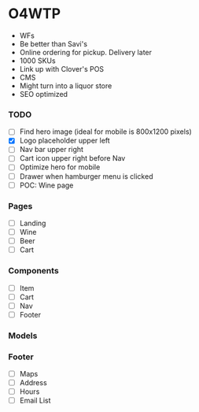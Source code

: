 # O4WTP
- WFs 
- Be better than Savi's
- Online ordering for pickup. Delivery later
- 1000 SKUs
- Link up with Clover's POS
- CMS
- Might turn into a liquor store
- SEO optimized 

### TODO
- [ ] Find hero image (ideal for mobile is 800x1200 pixels)
- [x] Logo placeholder upper left
- [ ] Nav bar upper right
- [ ] Cart icon upper right before Nav
- [ ] Optimize hero for mobile
- [ ] Drawer when hamburger menu is clicked
- [ ] POC: Wine page

### Pages
- [ ] Landing
- [ ] Wine
- [ ] Beer
- [ ] Cart

### Components
- [ ] Item
- [ ] Cart
- [ ] Nav
- [ ] Footer 

### Models

### Footer
- [ ] Maps
- [ ] Address
- [ ] Hours
- [ ] Email List